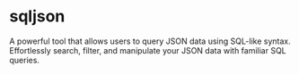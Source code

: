 # sqljson
A powerful tool that allows users to query JSON data using SQL-like syntax. Effortlessly search, filter, and manipulate your JSON data with familiar SQL queries.
